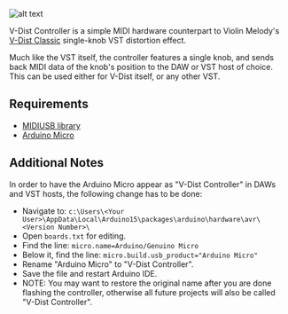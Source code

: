 ![alt text](https://dl.thorinair.net/MLP/vdistcontroller_b.png "V-Dist Controller")

V-Dist Controller is a simple MIDI hardware counterpart to Violin Melody's [V-Dist Classic](https://violinmelody.net/plugins/vdist/) single-knob VST distortion effect.

Much like the VST itself, the controller features a single knob, and sends back MIDI data of the knob's position to the DAW or VST host of choice. This can be used either for V-Dist itself, or any other VST.

## Requirements
- [MIDIUSB library](https://github.com/arduino-libraries/MIDIUSB)
- [Arduino Micro](https://store.arduino.cc/arduino-micro)

## Additional Notes
In order to have the Arduino Micro appear as "V-Dist Controller" in DAWs and VST hosts, the following change has to be done:
- Navigate to: `c:\Users\<Your User>\AppData\Local\Arduino15\packages\arduino\hardware\avr\<Version Number>\`
- Open `boards.txt` for editing.
- Find the line: `micro.name=Arduino/Genuino Micro`
- Below it, find the line: `micro.build.usb_product="Arduino Micro"`
- Rename "Arduino Micro" to "V-Dist Controller".
- Save the file and restart Arduino IDE.
- NOTE: You may want to restore the original name after you are done flashing the controller, otherwise all future projects will also be called "V-Dist Controller".